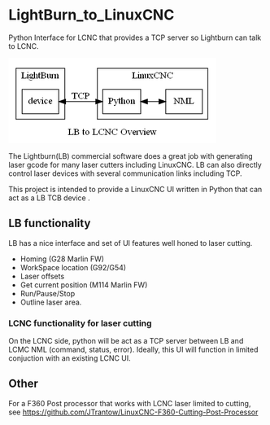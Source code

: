 # LightBurn_to_LinuxCNC
Python Interface for LCNC that provides a TCP server so Lightburn can talk to LCNC.

![Image of overview diagram.](./assets/Overview.png)

The Lightburn(LB) commercial software does a great job with generating laser gcode for many laser cutters including LinuxCNC.
LB can also directly control laser devices with several communication links including TCP.

This project is intended to provide a LinuxCNC UI written in Python that can act as a LB TCB device .

## LB functionality
  LB has a nice interface and set of UI features well honed to laser cutting.
- Homing (G28 Marlin FW)
- WorkSpace location (G92/G54)
- Laser offsets
- Get current position (M114 Marlin FW)
- Run/Pause/Stop
- Outline laser area.

### LCNC functionality for laser cutting
On the LCNC side, python will be act as a TCP server between LB and LCMC NML (command, status, error). 
Ideally, this UI will function in limited conjuction with an existing LCNC UI. 


## Other
For a F360 Post processor that works with LCNC laser limited to cutting, see https://github.com/JTrantow/LinuxCNC-F360-Cutting-Post-Processor
